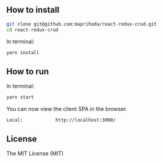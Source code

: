 ## How to install

```bash
git clone git@github.com:maprihoda/react-redux-crud.git
cd react-redux-crud
```

In terminal:

```bash
yarn install
```

## How to run

In terminal:

```bash
yarn start
```

You can now view the client SPA in the browser.

    Local:            http://localhost:3000/

## License

The MIT License (MIT)
